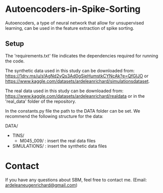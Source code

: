 # Autoencoders-in-Spike-Sorting
Autoencoders, a type of neural network that allow for unsupervised learning, can be used in the feature extraction of spike sorting.



## Setup
The 'requirements.txt' file indicates the dependencies required for running the code. 

The synthetic data used in this study can be downloaded from: 
https://1drv.ms/u/s!AgNd2yQs3Ad0gSjeHumstkCYNcAk?e=QfGIJO
or
https://www.kaggle.com/datasets/ardeleanrichard/simulationsdataset.

The real data used in this study can be downloaded from:
https://www.kaggle.com/datasets/ardeleanrichard/realdata
or in the 'real_data' folder of the repository.


In the constants.py file the path to the DATA folder can be set. We recommend the following structure for the data:

DATA/
* TINS/
  * M045_009/ : insert the real data files
* SIMULATIONS/ : insert the synthetic data files


# Contact
If you have any questions about SBM, feel free to contact me. (Email: ardeleaneugenrichard@gmail.com)